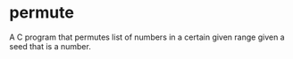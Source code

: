 # permute
A C program that permutes list of numbers in a certain given range given a seed that is a number.

